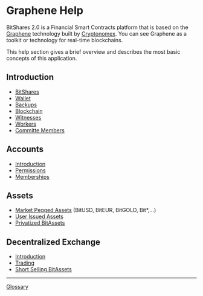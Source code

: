 # Graphene Help

BitShares 2.0 is a Financial Smart Contracts platform that is based on the [Graphene](https://github.com/cryptonomex/graphene) technology built by [Cryptonomex](http://cryptonomex.com). You can see Graphene as a toolkit or technology for real-time blockchains.

This help section gives a brief overview and describes the most basic concepts of this application.

## Introduction

- [BitShares](introduction/bitshares.md)
- [Wallet](introduction/wallets.md)
- [Backups](introduction/backups.md)
- [Blockchain](introduction/blockchain.md)
- [Witnesses](introduction/witness.md)
- [Workers](introduction/workers.md)
- [Committe Members](introduction/committee.md)

## Accounts

- [Introduction](accounts/general.md)
- [Permissions](accounts/permissions.md)
- [Memberships](accounts/membership.md)

## Assets

- [Market Pegged Assets](assets/mpa.md) (BitUSD, BitEUR, BitGOLD, Bit\*,...)
- [User Issued Assets](assets/uia.md)
- [Privatized BitAssets](assets/privbitassets.md)

## Decentralized Exchange

- [Introduction](dex/introduction.md)
- [Trading](dex/trading.md)
- [Short Selling BitAssets](dex/shorting.md)

* * *

[Glossary](glossary.md)